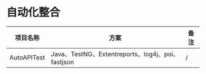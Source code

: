 # 自动化整合

| 项目名称          | 方案        | 备注    |
| ------------ | ----------- | ------ |
| AutoAPITest        | Java、TestNG、Extentreports、log4j、poi、fastjson      | /   |
